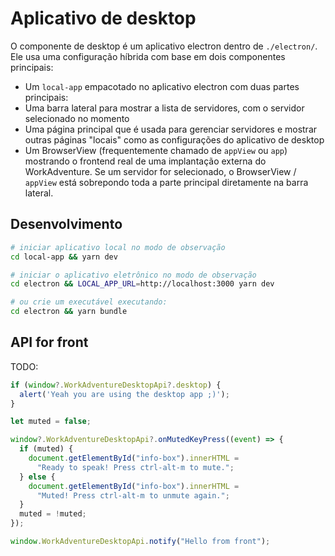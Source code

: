 # Aplicativo de desktop

O componente de desktop é um aplicativo electron dentro de `./electron/`. Ele usa uma configuração híbrida com base em dois componentes principais:
- Um `local-app` empacotado no aplicativo electron com duas partes principais:
- Uma barra lateral para mostrar a lista de servidores, com o servidor selecionado no momento
- Uma página principal que é usada para gerenciar servidores e mostrar outras páginas "locais" como as configurações do aplicativo de desktop
- Um BrowserView (frequentemente chamado de `appView` ou `app`) mostrando o frontend real de uma implantação externa do WorkAdventure.
Se um servidor for selecionado, o BrowserView / `appView` está sobrepondo toda a parte principal diretamente na barra lateral.

## Desenvolvimento

```bash
# iniciar aplicativo local no modo de observação
cd local-app && yarn dev

# iniciar o aplicativo eletrônico no modo de observação
cd electron && LOCAL_APP_URL=http://localhost:3000 yarn dev

# ou crie um executável executando:
cd electron && yarn bundle
```

## API for front

TODO:

```ts
if (window?.WorkAdventureDesktopApi?.desktop) {
  alert('Yeah you are using the desktop app ;)');
}

let muted = false;

window?.WorkAdventureDesktopApi?.onMutedKeyPress((event) => {
  if (muted) {
    document.getElementById("info-box").innerHTML =
      "Ready to speak! Press ctrl-alt-m to mute.";
  } else {
    document.getElementById("info-box").innerHTML =
      "Muted! Press ctrl-alt-m to unmute again.";
  }
  muted = !muted;
});

window.WorkAdventureDesktopApi.notify("Hello from front");
```
